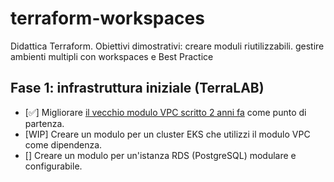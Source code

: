 # terraform-workspaces

Didattica Terraform. Obiettivi dimostrativi: creare moduli riutilizzabili. gestire ambienti multipli con workspaces e Best Practice

## Fase 1: infrastruttura iniziale (TerraLAB)

- [✅] Migliorare [il vecchio modulo VPC scritto 2 anni fa](https://github.com/PartySlayer/tf-vpc) come punto di partenza.
- [WIP] Creare un modulo per un cluster EKS che utilizzi il modulo VPC come dipendenza.
- [] Creare un modulo per un'istanza RDS (PostgreSQL) modulare e configurabile.
